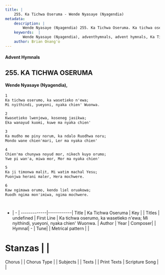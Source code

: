 ```yaml
---
title: |
    255. Ka Tichwa Oseruma - Wende Nyasaye (Nyagendia)
metadata:
    description: |
        Wende Nyasaye (Nyagendia) 255. Ka Tichwa Oseruma. Ka tichwa oserumo, ka wasetieko n'ewa; Mi nyithindi, yueyoni, nyaka chien' Wuonwa.  
    keywords:  |
        Wende Nyasaye (Nyagendia), adventhymnals, advent hymnals, Ka Tichwa Oseruma, Ka tichwa oserumo, ka wasetieko n'ewa; Mi nyithindi, yueyoni, nyaka chien' Wuonwa.. 
    author: Brian Onang'o
---
```


#### Advent Hymnals
## 255. KA TICHWA OSERUMA
####  Wende Nyasaye (Nyagendia),

```txt
1
Ka tichwa oserumo, ka wasetieko n'ewa;
Mi nyithindi, yueyoni, nyaka chien' Wuonwa.

2
Kwasetieko lwenjewa, koseneg jasikwa;
Eka wanayud kuomi, kuwe ma nyaka chien'

3
Ka mudho me piny norum, ka ndalo Ruodhwa noru;
Mondo wane chien'mari, Ler ma nyaka chien'

4
Chien'ma chunywa noyud mor, nikech kuyo orumo;
Ywe pi wan'a, miwa mor, Mor ma nyaka chien'

5
Ka ji timonwa malit, Mi watim machal Yesu;
Puonjwa herani maler, Hera mochwere.

6
Kaw ngimawa orumo, kendo liel oruakowa;
Ruodh ngima mon'imiwa, ngima mochwere.




```

- |   -  |
-------------|------------|
Title | Ka Tichwa Oseruma |
Key |  |
Titles | undefined |
First Line | Ka tichwa oserumo, ka wasetieko n'ewa; Mi nyithindi, yueyoni, nyaka chien' Wuonwa. |
Author | 
Year | 
Composer| |
Hymnal|  - |
Tune|  |
Metrical pattern | |
# Stanzas |  |
Chorus |  |
Chorus Type |  |
Subjects | |
Texts |  |
Print Texts | 
Scripture Song |  |
    
